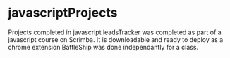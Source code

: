 # javascriptProjects
 Projects completed in javascript
 leadsTracker was completed as part of a javascript course on Scrimba.  It is downloadable and ready to deploy as a chrome extension
 BattleShip was done independantly for a class.
